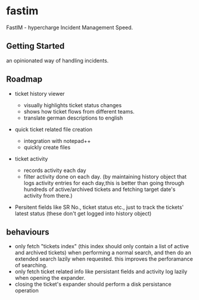 # fastim

FastIM - hypercharge Incident Management Speed.

## Getting Started

an opinionated way of handling incidents.

## Roadmap

* ticket history viewer
  * visually highlights ticket status changes
  * shows how ticket flows from different teams.
  * translate german descriptions to english

* quick ticket related file creation
  * integration with notepad++
  * quickly create files

* ticket activity
  * records activity each day
  * filter activity done on each day. 
    (by maintaining history object that logs activity entries for each day,this
    is better than going through hundreds of active/archived tickets and 
    fetching target date's activity from there.)
* Persitent fields like SR No., ticket status etc., just to track the tickets'
  latest status (these don't get logged into history object)

## behaviours

* only fetch "tickets index" (this index should only contain a list of active
  and archived tickets) when performing a normal search, and then do an extended
  search lazily when requested. this improves the perforamance of searching.
* only fetch ticket related info like persistant fields and activity log lazily
  when opening the expander.
* closing the ticket's expander should perform a disk persistance operation
    


